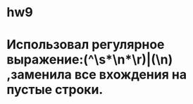# hw9
# Использовал регулярное выражение:(^\s*\n*\r)|(\n)  ,заменила все вхождения на  пустые строки.
